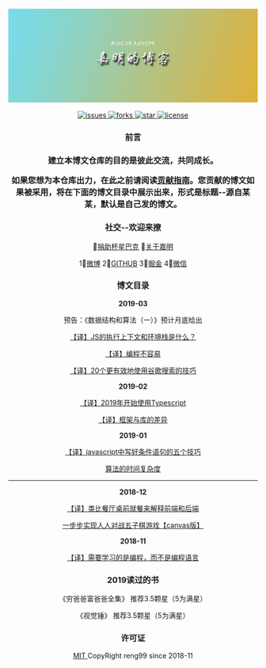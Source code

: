 <p align="center"><img src="./src/imgs/banner.png" alt="banner" /></p>

<p align="center">
    <a href="https://github.com/reng99/blogs/issues">
        <img src="https://img.shields.io/github/issues/reng99/blogs.svg" alt="issues"/>
    </a>
    <a href="https://github.com/reng99/blogs/network/members">
        <img src="https://img.shields.io/github/forks/reng99/blogs.svg" alt="forks"/>
    </a>
    <a href="https://github.com/reng99/blogs/stargazers">
        <img src="https://img.shields.io/github/stars/reng99/blogs.svg" alt="star"/>
    </a>
    <a href="https://github.com/reng99/blogs/blob/master/LICENSE">
        <img src="https://img.shields.io/github/license/reng99/blogs.svg" alt="license"/>
    </a>
</p>

<h3 align="center">前言<h3>

<p align="center">建立本博文仓库的目的是<b>彼此交流，共同成长</b>。</p>
<p align="center">如果您想为本仓库出力，在此之前请阅读<a href="./CONTRIBUTING.md">贡献指南</a>。您贡献的博文如果被采用，将在下面的博文目录中展示出来，形式是<b>标题--源自某某</b>，默认是自己发的博文。</p>

<h3 align="center">社交--欢迎来撩</h3>

<p align="center">
    💓<a href="./src/other/donate.md">捐助杯星巴克</a>
    🏃<a href="./src/other/resume.md">关于嘉明</a>
</p>
<p align="center">
    1⃣️<a href="https://weibo.com/reng99">微博</a>
    2⃣️<a href="https://github.com/reng99">GITHUB</a>
    3⃣️<a href="https://juejin.im/user/5a00493f5188252c224d6475">掘金</a>
    4⃣️<a href="./src/other/resume.md">微信</a>
</p>

<h3 align="center">博文目录</h3>

<p align="center"><b>2019-03</b></p>

<center>
    <p>预告：《数据结构和算法（一）》预计月底给出</p>
    <p><a href="https://github.com/reng99/blogs/issues/11">【译】JS的执行上下文和环境栈是什么？</a></p>
    <p><a href="https://github.com/reng99/blogs/issues/10">【译】编程不容易</a></p>
    <p><a href="https://github.com/reng99/blogs/issues/9">【译】20个更有效地使用谷歌搜索的技巧</a></p>
</center>

<center><b>2019-02</b></center>
<center>
    <p><a href="https://github.com/reng99/blogs/issues/8">【译】2019年开始使用Typescript</a></p>
    <p><a href="https://github.com/reng99/blogs/issues/7">【译】框架与库的差异</a></p>
</center>

<center><b>2019-01</b></center>
<center>
    <p><a href="https://github.com/reng99/blogs/issues/6">【译】javascript中写好条件语句的五个技巧</a></p>
    <p><a href="https://github.com/reng99/blogs/issues/5">算法的时间复杂度</a></p>
</center>

---

<center><b>2018-12</b></center>
<center>
    <p><a href="https://github.com/reng99/blogs/issues/4">【译】类比餐厅桌前就餐来解释前端和后端</a></p>
    <p><a href="https://github.com/reng99/blogs/issues/3">一步步实现人人对战五子棋游戏【canvas版】</a></p>
</center>

<center><b>2018-11</b></center>
<center>
    <p><a href="https://github.com/reng99/blogs/issues/1">【译】需要学习的是编程，而不是编程语言</a></p>
</center>

<center><h3>2019读过的书</h3></center>
<center>
    <p>《穷爸爸富爸爸全集》 推荐3.5颗星（5为满星）</p>
    <p>《视觉锤》 推荐3.5颗星（5为满星）</p>
</center>

<center><h3>许可证</h3></center>
<center><p><a href="./LICENSE">MIT </a>CopyRight reng99 since 2018-11</p></center> 

